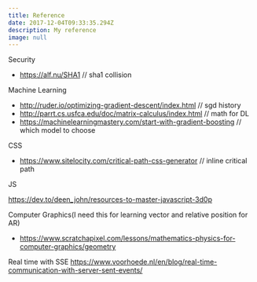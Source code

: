 ```yaml
---
title: Reference
date: 2017-12-04T09:33:35.294Z
description: My reference
image: null
---
```

Security

* https://alf.nu/SHA1 // sha1 collision

Machine Learning

* http://ruder.io/optimizing-gradient-descent/index.html // sgd history
* http://parrt.cs.usfca.edu/doc/matrix-calculus/index.html // math for DL
* https://machinelearningmastery.com/start-with-gradient-boosting // which model to choose

CSS

* https://www.sitelocity.com/critical-path-css-generator // inline critical path

JS

https://dev.to/deen_john/resources-to-master-javascript-3d0p

Computer Graphics(I need this for learning vector and relative position for AR)

* https://www.scratchapixel.com/lessons/mathematics-physics-for-computer-graphics/geometry


Real time with SSE https://www.voorhoede.nl/en/blog/real-time-communication-with-server-sent-events/


